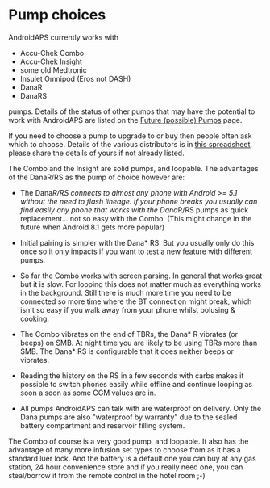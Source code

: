 # Pump choices

AndroidAPS currently works with

* Accu-Chek Combo
* Accu-Chek Insight
* some old Medtronic
* Insulet Omnipod (Eros not DASH)
* DanaR
* DanaRS 

pumps. Details of the status of other pumps that may have the potential to work with AndroidAPS are listed on the [Future (possible) Pumps](Future-possible-Pump-Drivers.md) page.

If you need to choose a pump to upgrade to or buy then people often ask which to choose. Details of the various distributors is in [this spreadsheet](https://drive.google.com/open?id=1CRfmmjA-0h_9nkRViP3J9FyflT9eu-a8HeMrhrKzKz0), please share the details of yours if not already listed.

The Combo and the Insight are solid pumps, and loopable. The advantages of the DanaR/RS as the pump of choice however are:

* The Dana*R/RS connects to almost any phone with Android >= 5.1 without the need to flash lineage. If your phone breaks you usually can find easily any phone that works with the Dana*R/RS pumps as quick replacement... not so easy with the Combo. (This might change in the future when Android 8.1 gets more popular)

* Initial pairing is simpler with the Dana* RS. But you usually only do this once so it only impacts if you want to test a new feature with different pumps.

* So far the Combo works with screen parsing. In general that works great but it is slow. For looping this does not matter much as everything works in the background. Still there is much more time you need to be connected so more time where the BT connection might break, which isn't so easy if you walk away from your phone whilst bolusing & cooking.

* The Combo vibrates on the end of TBRs, the Dana* R vibrates (or beeps) on SMB. At night time you are likely to be using TBRs more than SMB. The Dana* RS is configurable that it does neither beeps or vibrates.

* Reading the history on the RS in a few seconds with carbs makes it possible to switch phones easily while offline and continue looping as soon a soon as some CGM values are in.

* All pumps AndroidAPS can talk with are waterproof on delivery. Only the Dana pumps are also "waterproof by warranty" due to the sealed battery compartment and reservoir filling system.

The Combo of course is a very good pump, and loopable. It also has the advantage of many more infusion set types to choose from as it has a standard luer lock. And the battery is a default one you can buy at any gas station, 24 hour convenience store and if you really need one, you can steal/borrow it from the remote control in the hotel room ;-)